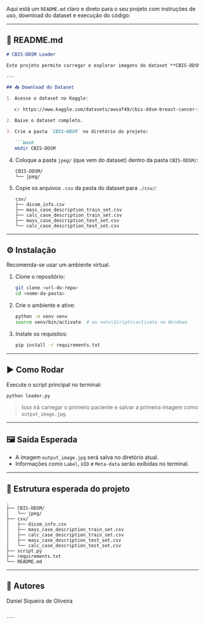 Aqui está um `README.md` claro e direto para o seu projeto com instruções de uso, download do dataset e execução do código:

---

## 📄 README.md

````markdown
# CBIS-DDSM Loader

Este projeto permite carregar e explorar imagens do dataset **CBIS-DDSM** (mamografias) usando um `torch.utils.data.Dataset` personalizado.

---

## 📥 Download do Dataset

1. Acesse o dataset no Kaggle:

   👉 https://www.kaggle.com/datasets/awsaf49/cbis-ddsm-breast-cancer-image-dataset

2. Baixe o dataset completo.

3. Crie a pasta `CBIS-DDSM` no diretório do projeto:

   ```bash
   mkdir CBIS-DDSM
````

4. Coloque a pasta `jpeg/` (que vem do dataset) dentro da pasta `CBIS-DDSM/`:

   ```
   CBIS-DDSM/
   └── jpeg/
   ```

5. Copie os arquivos `.csv` da pasta do dataset para `./csv/`:

   ```
   csv/
   ├── dicom_info.csv
   ├── mass_case_description_train_set.csv
   ├── calc_case_description_train_set.csv
   ├── mass_case_description_test_set.csv
   └── calc_case_description_test_set.csv
   ```

---

## ⚙️ Instalação

Recomenda-se usar um ambiente virtual.

1. Clone o repositório:

   ```bash
   git clone <url-do-repo>
   cd <nome-da-pasta>
   ```

2. Crie o ambiente e ative:

   ```bash
   python -m venv venv
   source venv/bin/activate  # ou venv\Scripts\activate no Windows
   ```

3. Instale os requisitos:

   ```bash
   pip install -r requirements.txt
   ```

---



## ▶️ Como Rodar

Execute o script principal no terminal:

```bash
python loader.py
```

> Isso irá carregar o primeiro paciente e salvar a primeira imagem como `output_image.jpg`.

---

## 🖼️ Saída Esperada

* A imagem `output_image.jpg` será salva no diretório atual.
* Informações como `Label`, `UID` e `Meta-data` serão exibidas no terminal.

---

## 📁 Estrutura esperada do projeto

```
.
├── CBIS-DDSM/
│   └── jpeg/
├── csv/
│   ├── dicom_info.csv
│   ├── mass_case_description_train_set.csv
│   ├── calc_case_description_train_set.csv
│   ├── mass_case_description_test_set.csv
│   └── calc_case_description_test_set.csv
├── script.py
├── requirements.txt
└── README.md
```

---

## 👤 Autores

Daniel Siqueira de Oliveira

```

---

```
